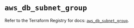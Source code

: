 # `aws_db_subnet_group`

Refer to the Terraform Registry for docs: [`aws_db_subnet_group`](https://registry.terraform.io/providers/hashicorp/aws/6.3.0/docs/resources/db_subnet_group).
